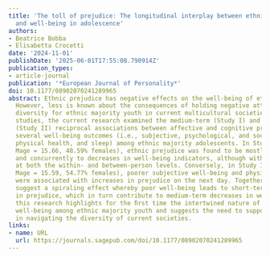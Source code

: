 ```yaml
---
title: 'The toll of prejudice: The longitudinal interplay between ethnic prejudice
  and well-being in adolescence'
authors:
- Beatrice Bobba
- Elisabetta Crocetti
date: '2024-11-01'
publishDate: '2025-06-01T17:55:08.790914Z'
publication_types:
- article-journal
publication: '*European Journal of Personality*'
doi: 10.1177/08902070241289965
abstract: Ethnic prejudice has negative effects on the well-being of ethnic minorities.
  However, less is known about the consequences of holding negative attitudes toward
  diversity for ethnic majority youth in current multicultural societies. Across two
  studies, the current research examined the medium-term (Study I) and day-to-day
  (Study II) reciprocal associations between affective and cognitive prejudice and
  several well-being outcomes (i.e., subjective, psychological, and social well-being,
  physical health, and sleep) among ethnic majority adolescents. In Study I (N = 1103;
  Mage = 15.66, 48.59% females), ethnic prejudice was found to be mostly linked longitudinally
  and concurrently to decreases in well-being indicators, although with a few exceptions,
  at both the within- and between-person levels. Conversely, in Study II (N = 458;
  Mage = 15.59, 54.77% females), poorer subjective well-being and physical health
  were associated with increases in prejudice on the next day. Together, these ﬁndings
  suggest a spiraling effect whereby poor well-being leads to short-term increases
  in prejudice, which in turn contribute to medium-term decreases in well-being. Overall,
  this research highlights for the ﬁrst time the intertwined nature of prejudice and
  well-being among ethnic majority youth and suggests the need to support adolescents
  in navigating the diversity of current societies.
links:
- name: URL
  url: https://journals.sagepub.com/doi/10.1177/08902070241289965
---
```

